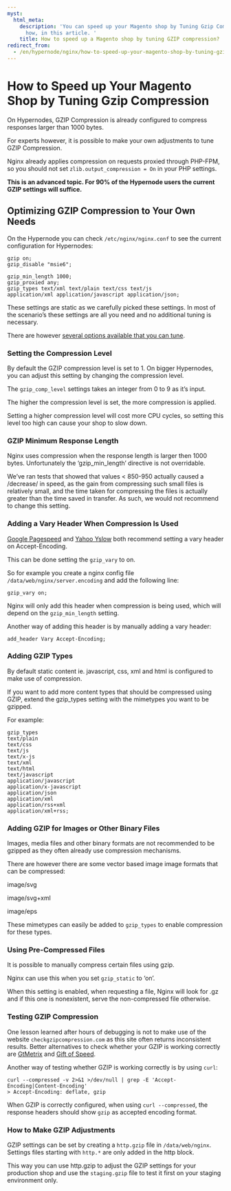 ```yaml
---
myst:
  html_meta:
    description: 'You can speed up your Magento shop by Tuning Gzip Compression. Read
      how, in this article. '
    title: How to speed up a Magento shop by tuning GZIP compression?
redirect_from:
  - /en/hypernode/nginx/how-to-speed-up-your-magento-shop-by-tuning-gzip-compression/
---
```


<!-- source: https://support.hypernode.com/en/hypernode/nginx/how-to-speed-up-your-magento-shop-by-tuning-gzip-compression/ -->

# How to Speed up Your Magento Shop by Tuning Gzip Compression

On Hypernodes, GZIP Compression is already configured to compress responses larger than 1000 bytes.

For experts however, it is possible to make your own adjustments to tune GZIP Compression.

Nginx already applies compression on requests proxied through PHP-FPM, so you should not set `zlib.output_compression = On` in your PHP settings.

**This is an advanced topic. For 90% of the Hypernode users the current GZIP settings will suffice.**

## Optimizing GZIP Compression to Your Own Needs

On the Hypernode you can check `/etc/nginx/nginx.conf` to see the current configuration for Hypernodes:

```nginx
gzip on;
gzip_disable "msie6";

gzip_min_length 1000;
gzip_proxied any;
gzip_types text/xml text/plain text/css text/js
application/xml application/javascript application/json;
```

These settings are static as we carefully picked these settings. In most of the scenario’s these settings are all you need and no additional tuning is necessary.

There are however [several options available that you can tune](http://nginx.org/en/docs/http/ngx_http_gzip_module.html).

### Setting the Compression Level

By default the GZIP compression level is set to 1. On bigger Hypernodes, you can adjust this setting by changing the compression level.

The `gzip_comp_level` settings takes an integer from 0 to 9 as it’s input.

The higher the compression level is set, the more compression is applied.

Setting a higher compression level will cost more CPU cycles, so setting this level too high can cause your shop to slow down.

### GZIP Minimum Response Length

Nginx uses compression when the response length is larger then 1000 bytes. Unfortunately the ‘gzip_min_length’ directive is not overridable.

We’ve ran tests that showed that values \< 850-950 actually caused a /decrease/ in speed, as the gain from compressing such small files is relatively small, and the time taken for compressing the files is actually greater than the time saved in transfer. As such, we would not recommend to change this setting.

### Adding a Vary Header When Compression Is Used

[Google Pagespeed](https://developers.google.com/speed/pagespeed/insights/) and [Yahoo Yslow](http://yslow.org/) both recommend setting a vary header on Accept-Encoding.

This can be done setting the `gzip_vary` to on.

So for example you create a nginx config file `/data/web/nginx/server.encoding` and add the following line:

```nginx
gzip_vary on;
```

Nginx will only add this header when compression is being used, which will depend on the `gzip_min_length` setting.

Another way of adding this header is by manually adding a vary header:

```nginx
add_header Vary Accept-Encoding;
```

### Adding GZIP Types

By default static content ie. javascript, css, xml and html is configured to make use of compression.

If you want to add more content types that should be compressed using GZIP, extend the gzip_types setting with the mimetypes you want to be gzipped.

For example:

```nginx
gzip_types
text/plain
text/css
text/js
text/x-js
text/xml
text/html
text/javascript
application/javascript
application/x-javascript
application/json
application/xml
application/rss+xml
application/xml+rss;
```

### Adding GZIP for Images or Other Binary Files

Images, media files and other binary formats are not recommended to be gzipped as they often already use compression mechanisms.

There are however there are some vector based image image formats that can be compressed:

image/svg

image/svg+xml

image/eps

These mimetypes can easily be added to `gzip_types` to enable compression for these types.

### Using Pre-Compressed Files

It is possible to manually compress certain files using gzip.

Nginx can use this when you set `gzip_static` to ‘on’.

When this setting is enabled, when requesting a file, Nginx will look for .gz and if this one is nonexistent, serve the non-compressed file otherwise.

### Testing GZIP Compression

One lesson learned after hours of debugging is not to make use of the website `checkgzipcompression.com` as this site often returns inconsistent results. Better alternatives to check whether your GZIP is working correctly are [GtMetrix](https://gtmetrix.com/) and [Gift of Speed](https://www.giftofspeed.com/gzip-test).

Another way of testing whether GZIP is working correctly is by using `curl`:

```nginx
curl --compressed -v 2>&1 >/dev/null | grep -E 'Accept-Encoding|Content-Encoding'
> Accept-Encoding: deflate, gzip
```

When GZIP is correctly configured, when using `curl --compressed`, the response headers should show `gzip` as accepted encoding format.

### How to Make GZIP Adjustments

GZIP settings can be set by creating a `http.gzip` file in `/data/web/nginx`. Settings files starting with `http.*` are only added in the http block.

This way you can use http.gzip to adjust the GZIP settings for your production shop and use the `staging.gzip` file to test it first on your staging environment only.
